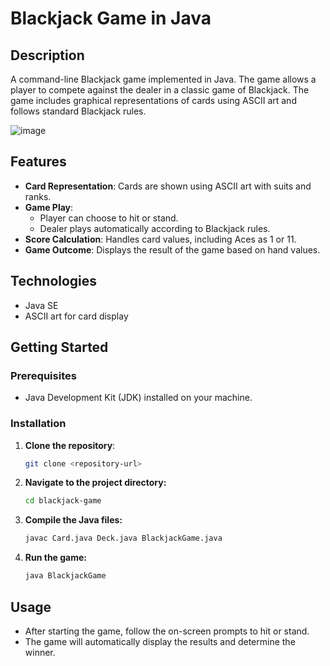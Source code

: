 # Blackjack Game in Java

## Description

A command-line Blackjack game implemented in Java. The game allows a player to compete against the dealer in a classic game of Blackjack. The game includes graphical representations of cards using ASCII art and follows standard Blackjack rules.

![image](https://github.com/user-attachments/assets/9564b999-a1c3-4c12-b038-d63b6659e389)

## Features

- **Card Representation**: Cards are shown using ASCII art with suits and ranks.
- **Game Play**:
  - Player can choose to hit or stand.
  - Dealer plays automatically according to Blackjack rules.
- **Score Calculation**: Handles card values, including Aces as 1 or 11.
- **Game Outcome**: Displays the result of the game based on hand values.

## Technologies

- Java SE
- ASCII art for card display

## Getting Started

### Prerequisites

- Java Development Kit (JDK) installed on your machine.

### Installation

1. **Clone the repository**:
   ```bash
   git clone <repository-url>

2. **Navigate to the project directory:**
   ```bash
   cd blackjack-game

3. **Compile the Java files:**
   ```bash
   javac Card.java Deck.java BlackjackGame.java

4. **Run the game:**
   ```bash
   java BlackjackGame

## Usage

- After starting the game, follow the on-screen prompts to hit or stand.
- The game will automatically display the results and determine the winner.
